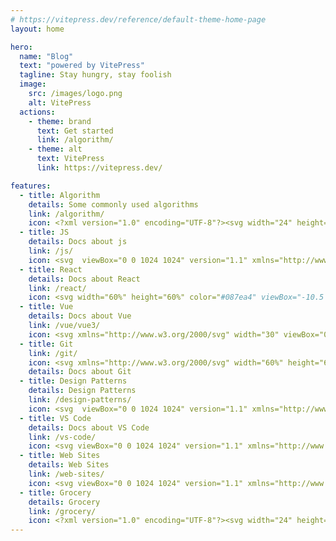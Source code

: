 ```yaml
---
# https://vitepress.dev/reference/default-theme-home-page
layout: home

hero:
  name: "Blog"
  text: "powered by VitePress"
  tagline: Stay hungry, stay foolish
  image:
    src: /images/logo.png
    alt: VitePress
  actions:
    - theme: brand
      text: Get started
      link: /algorithm/
    - theme: alt
      text: VitePress
      link: https://vitepress.dev/

features:
  - title: Algorithm
    details: Some commonly used algorithms
    link: /algorithm/
    icon: <?xml version="1.0" encoding="UTF-8"?><svg width="24" height="24" viewBox="0 0 48 48" fill="none" xmlns="http://www.w3.org/2000/svg"><rect x="8" y="4" width="32" height="40" rx="2" stroke="#333" stroke-width="4" stroke-linecap="round" stroke-linejoin="round"/><rect x="14" y="11" width="20" height="9" fill="none" stroke="#333" stroke-width="4" stroke-linecap="round" stroke-linejoin="round"/><circle cx="17" cy="26" r="2" fill="#333"/><circle cx="17" cy="32" r="2" fill="#333"/><circle cx="17" cy="38" r="2" fill="#333"/><circle cx="24" cy="26" r="2" fill="#333"/><circle cx="24" cy="32" r="2" fill="#333"/><circle cx="24" cy="38" r="2" fill="#333"/><circle cx="31" cy="26" r="2" fill="#333"/><circle cx="31" cy="32" r="2" fill="#333"/><circle cx="31" cy="38" r="2" fill="#333"/></svg>
  - title: JS
    details: Docs about js
    link: /js/
    icon: <svg  viewBox="0 0 1024 1024" version="1.1" xmlns="http://www.w3.org/2000/svg"  width="60%" height="60%"><path d="M238.592 155.648H399.36v450.56C399.36 809.984 302.08 880.64 146.432 880.64c-37.888 0-87.04-6.144-118.784-17.408l18.432-130.048c22.528 7.168 51.2 12.288 82.944 12.288 67.584 0 110.592-30.72 110.592-141.312V155.648h-1.024z m301.056 547.84c41.984 22.528 110.592 44.032 179.2 44.032 73.728 0 113.664-30.72 113.664-78.848 0-43.008-33.792-69.632-119.808-99.328-118.784-40.96-197.632-107.52-197.632-211.968C515.072 235.52 617.472 143.36 785.408 143.36c81.92 0 139.264 16.384 182.272 35.84L931.84 308.224c-27.648-13.312-79.872-33.792-148.48-33.792-69.632 0-103.424 32.768-103.424 68.608 0 45.056 38.912 65.536 132.096 101.376 125.952 46.08 184.32 112.64 184.32 214.016 0 119.808-91.136 221.184-286.72 221.184-81.92 0-161.792-22.528-201.728-44.032l31.744-132.096z" fill="#F4DE51" ></path></svg>
  - title: React
    details: Docs about React
    link: /react/
    icon: <svg width="60%" height="60%" color="#087ea4" viewBox="-10.5 -9.45 21 18.9" fill="none" xmlns="http://www.w3.org/2000/svg" class="text-sm me-0 w-10 h-10 text-link dark:text-link-dark flex origin-center transition-all ease-in-out"><circle cx="0" cy="0" r="2" fill="currentColor"></circle><g stroke="currentColor" stroke-width="1" fill="none"><ellipse rx="10" ry="4.5"></ellipse><ellipse rx="10" ry="4.5" transform="rotate(60)"></ellipse><ellipse rx="10" ry="4.5" transform="rotate(120)"></ellipse></g></svg>
  - title: Vue
    details: Docs about Vue
    link: /vue/vue3/
    icon: <svg xmlns="http://www.w3.org/2000/svg" width="30" viewBox="0 0 256 220.8"><path fill="#41B883" d="M204.8 0H256L128 220.8 0 0h97.92L128 51.2 157.44 0h47.36Z"></path><path fill="#41B883" d="m0 0 128 220.8L256 0h-51.2L128 132.48 50.56 0H0Z"></path><path fill="#35495E" d="M50.56 0 128 133.12 204.8 0h-47.36L128 51.2 97.92 0H50.56Z"></path></svg>
  - title: Git
    link: /git/
    icon: <svg xmlns="http://www.w3.org/2000/svg" width="60%" height="60%" viewBox="0 0 92 92"><defs><clipPath id="a"><path d="M0 .113h91.887V92H0Zm0 0"/></clipPath></defs><g clip-path="url(#a)"><path style="stroke:none;fill-rule:nonzero;fill:#f03c2e;fill-opacity:1" d="M90.156 41.965 50.036 1.848a5.918 5.918 0 0 0-8.372 0l-8.328 8.332 10.566 10.566a7.03 7.03 0 0 1 7.23 1.684 7.034 7.034 0 0 1 1.669 7.277l10.187 10.184a7.028 7.028 0 0 1 7.278 1.672 7.04 7.04 0 0 1 0 9.957 7.05 7.05 0 0 1-9.965 0 7.044 7.044 0 0 1-1.528-7.66l-9.5-9.497V59.36a7.04 7.04 0 0 1 1.86 11.29 7.04 7.04 0 0 1-9.957 0 7.04 7.04 0 0 1 0-9.958 7.06 7.06 0 0 1 2.304-1.539V33.926a7.049 7.049 0 0 1-3.82-9.234L29.242 14.272 1.73 41.777a5.925 5.925 0 0 0 0 8.371L41.852 90.27a5.925 5.925 0 0 0 8.37 0l39.934-39.934a5.925 5.925 0 0 0 0-8.371"/></g></svg>
    details: Docs about Git
  - title: Design Patterns
    details: Design Patterns
    link: /design-patterns/
    icon: <svg  viewBox="0 0 1024 1024" version="1.1" xmlns="http://www.w3.org/2000/svg"  width="60%" height="60%"><path d="M983.04 720.896l-207.872-207.872-48.64-48.64-48.64 48.64 236.544 236.544 0.512 168.96-168.96-0.512-187.904-187.392-48.64-48.64-48.64 48.64 256.512 256.512 266.752 1.024-1.024-267.264zM133.12 305.664l168.448-168.448L460.8 296.448l48.64 48.64 48.64-48.64L301.568 39.424l-266.24 265.728 207.872 207.872 48.64 48.64 48.64-48.64-48.64-48.64-158.72-158.72z" fill="#13227a" ></path><path d="M753.152 3.584L509.44 247.296 460.8 296.448 292.352 464.384l-48.64 48.64-240.64 240.64 265.728 265.728 289.28-289.28 168.448-168.448 48.64-48.64L1018.88 269.824 753.152 3.584z m-75.776 509.952l-39.936 39.936-88.064-88.064-48.64 48.64 88.064 88.064-79.36 79.36-32.256 32.256L389.12 625.664l-48.64 48.64 88.064 88.064L269.312 921.6l-168.448-168.448L753.152 101.376 921.6 269.824l-129.024 129.024-88.064-88.064-48.64 48.64 88.064 88.064-16.896 16.896-49.664 49.152z" fill="#13227a" ></path></svg>
  - title: VS Code
    details: Docs about VS Code
    link: /vs-code/
    icon: <svg viewBox="0 0 1024 1024" version="1.1" xmlns="http://www.w3.org/2000/svg"  width="60%" height="60%"><path d="M746.222933 102.239573l-359.799466 330.820267L185.347413 281.4976 102.2464 329.864533l198.20544 182.132054-198.20544 182.132053 83.101013 48.510293 201.076054-151.558826 359.799466 330.676906 175.527254-85.251413V187.4944z m0 217.57952v384.341334l-255.040853-192.177494z" fill="#2196F3"></path></svg>
  - title: Web Sites
    details: Web Sites
    link: /web-sites/
    icon: <svg viewBox="0 0 1024 1024" version="1.1" xmlns="http://www.w3.org/2000/svg"  width="60%" height="60%"><path d="M698.026667 597.333333C701.44 569.173333 704 541.013333 704 512 704 482.986667 701.44 454.826667 698.026667 426.666667L842.24 426.666667C849.066667 453.973333 853.333333 482.56 853.333333 512 853.333333 541.44 849.066667 570.026667 842.24 597.333333M622.506667 834.56C648.106667 787.2 667.733333 736 681.386667 682.666667L807.253333 682.666667C766.293333 753.066667 701.013333 807.68 622.506667 834.56M611.84 597.333333 412.16 597.333333C407.893333 569.173333 405.333333 541.013333 405.333333 512 405.333333 482.986667 407.893333 454.4 412.16 426.666667L611.84 426.666667C615.68 454.4 618.666667 482.986667 618.666667 512 618.666667 541.013333 615.68 569.173333 611.84 597.333333M512 851.626667C476.586667 800.426667 448 743.68 430.506667 682.666667L593.493333 682.666667C576 743.68 547.413333 800.426667 512 851.626667M341.333333 341.333333 216.746667 341.333333C257.28 270.506667 322.986667 215.893333 401.066667 189.44 375.466667 236.8 356.266667 288 341.333333 341.333333M216.746667 682.666667 341.333333 682.666667C356.266667 736 375.466667 787.2 401.066667 834.56 322.986667 807.68 257.28 753.066667 216.746667 682.666667M181.76 597.333333C174.933333 570.026667 170.666667 541.44 170.666667 512 170.666667 482.56 174.933333 453.973333 181.76 426.666667L325.973333 426.666667C322.56 454.826667 320 482.986667 320 512 320 541.013333 322.56 569.173333 325.973333 597.333333M512 171.946667C547.413333 223.146667 576 280.32 593.493333 341.333333L430.506667 341.333333C448 280.32 476.586667 223.146667 512 171.946667M807.253333 341.333333 681.386667 341.333333C667.733333 288 648.106667 236.8 622.506667 189.44 701.013333 216.32 766.293333 270.506667 807.253333 341.333333M512 85.333333C276.053333 85.333333 85.333333 277.333333 85.333333 512 85.333333 747.52 276.48 938.666667 512 938.666667 747.52 938.666667 938.666667 747.52 938.666667 512 938.666667 276.48 747.52 85.333333 512 85.333333Z" ></path></svg>
  - title: Grocery
    details: Grocery
    link: /grocery/
    icon: <?xml version="1.0" encoding="UTF-8"?><svg width="24" height="24" viewBox="0 0 48 48" fill="none" xmlns="http://www.w3.org/2000/svg"><rect x="17" y="11" width="10" height="9.99975" transform="rotate(-45 17 11)" fill="none" stroke="#333" stroke-width="4" stroke-linecap="round" stroke-linejoin="round"/><rect x="30" y="24" width="10" height="9.99975" transform="rotate(-45 30 24)" fill="none" stroke="#333" stroke-width="4" stroke-linecap="round" stroke-linejoin="round"/><rect x="4" y="24" width="10" height="9.99975" transform="rotate(-45 4 24)" fill="none" stroke="#333" stroke-width="4" stroke-linecap="round" stroke-linejoin="round"/><rect x="17" y="37" width="10" height="9.99975" transform="rotate(-45 17 37)" fill="none" stroke="#333" stroke-width="4" stroke-linecap="round" stroke-linejoin="round"/></svg>
---
```


